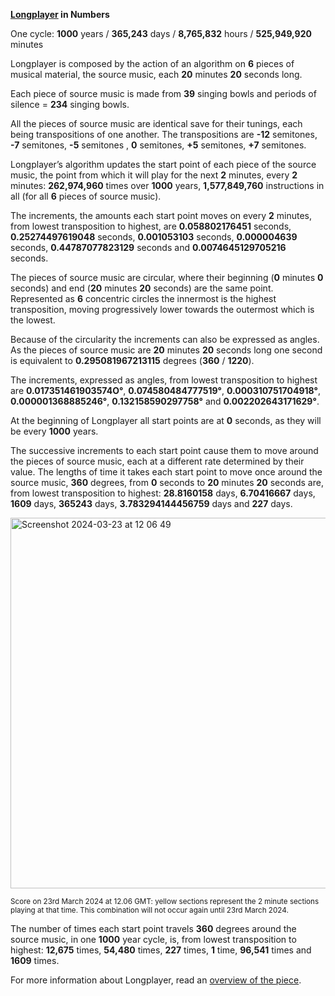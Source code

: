 **[Longplayer](https://longplayer.org/) in Numbers**

One cycle: **1000** years / **365,243** days / **8,765,832** hours / **525,949,920** minutes 

Longplayer is composed by the action of an algorithm on **6** pieces of musical material, the source music, each **20** minutes **20** seconds long. 

Each piece of source music is made from **39** singing bowls and periods of silence = **234** singing bowls.

All the pieces of source music are identical save for their tunings, each being transpositions of one another. The transpositions are  **-12** semitones, **-7** semitones, **-5** semitones , **0** semitones, **+5** semitones, **+7** semitones. 

Longplayer’s algorithm updates the start point of each piece of the source music, the point from which it will play for the next **2** minutes, every **2** minutes: **262,974,960** times over **1000** years, **1,577,849,760** instructions in all (for all **6** pieces of source music). 

The increments, the amounts each start point moves on every **2** minutes, from lowest transposition to highest, are **0.058802176451** seconds, **0.25274497619048** seconds, **0.001053103** seconds, **0.000004639** seconds, **0.44787077823129** seconds and **0.0074645129705216** seconds.  

The pieces of source music are circular, where their beginning (**0** minutes **0** seconds) and end (**20** minutes **20** seconds) are the same point. Represented as **6** concentric circles the innermost is the highest transposition, moving progressively lower towards the outermost which is the lowest. 

Because of the circularity the increments can also be expressed as angles. As the pieces of source music are **20** minutes **20** seconds long one second is equivalent to **0.295081967213115** degrees (**360** / **1220**). 

The increments, expressed as angles, from lowest transposition to highest are **0.017351461903574O°**, **0.074580484777519°**, **0.000310751704918°**, **0.000001368885246°**, **0.132158590297758°** and **0.002202643171629°**. 

At the beginning of Longplayer all start points are at **0** seconds, as they will be every **1000** years. 

The successive increments to each start point cause them to move around the pieces of source music, each at a different rate determined by their value. The lengths of time it takes each start point to move once around the source music, **360** degrees, from **0** seconds to **20** minutes **20** seconds are, from lowest transposition to highest: **28.8160158** days, **6.70416667** days, **1609** days, **365243** days, **3.783294144456759** days and **227** days.

<img width="593" alt="Screenshot 2024-03-23 at 12 06 49" src="https://github.com/TheLongplayerTrust/.github/assets/25235927/72ae28b0-ee2f-4913-a448-27723ac0e713">

<small>Score on 23rd March 2024 at 12.06 GMT: yellow sections represent the 2 minute sections playing at that time. This combination will not occur again until 23rd March 2024.</small>


The number of times each start point travels **360** degrees around the source music, in one **1000** year cycle, is, from lowest transposition to highest: **12,675** times, **54,480** times, **227** times, **1** time, **96,541** times and **1609** times. 

For more information about Longplayer, read an [overview of the piece](https://longplayer.org/about/overview/).

